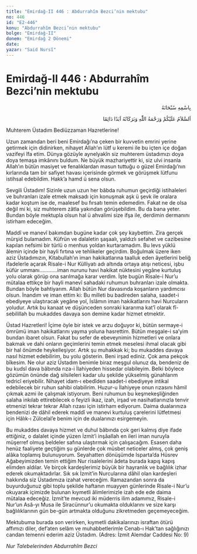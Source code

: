 ```yaml
---
title: "Emirdağ-II 446 : Abdurrahîm Bezci’nin mektubu"
no: 446
id: "E2-446"
konu: "Abdurrahîm Bezci’nin mektubu"
bolge: "Emirdağ-II"
donem: "Emirdağ 2 Dönemi"
date: 
yazar: "Said Nursî"
---
```


# Emirdağ-II 446 : Abdurrahîm Bezci’nin mektubu

<p class="arabic" dir="rtl" title="Meal: “Her türlü noksan sıfatlardan yüce olan Allah’ın adıyla.”">بِاسْمِهِ سُبْحَانَهُ</p>

<p class="arabic" dir="rtl" title="Meal: “Allah’ın selâmı, rahmeti ve bereketleri, ebedî ve dâimî olarak üzerinize olsun.”">اَلسَّلاَمُ عَلَيْكُمْ وَرَحْمَةُ اللّٰهِ وَبَرَكَاتُهُ اَبَدًا دَائِمًا</p>

Muhterem Üstadım Bediüzzaman Hazretlerine!

Uzun zamandan beri beni Emirdağı’na çeken bir kuvvetin emrini yerine getirmek için didinirken, nihayet Allah’ın lütf u keremi ile bu içten içe doğan vazifeyi îfa etim. Dünya gözüyle aynelyakîn siz muhterem üstadımızı doya doya temaşa imkânını buldum. Ne büyük mazhariyettir ki, siz ulvi insanla Allah’ın bütün masiyet ve fenalıklardan masun tuttuğu o güzel Emirdağı’nın kırlarında tam bir safiyet havası içerisinde görmek ve görüşmek lütfunu istihsal edebildim. Hakk’a hamd ü sena olsun.

Sevgili Üstadım! Sizinle uzun uzun her bâbda ruhumun geçirdiği istihaleleri ve buhranları izale etmek maksadı için konuşmak aşk ü şevk ile oralara kadar koştum ise de, maalesef bu fırsatı temin edemedim. Fakat ne de olsa değil mi ki, siz muhterem zâtla yakından görüşebildim. Bu da bana yeter. Bundan böyle mektupla olsun hal ü ahvalimi size ifşa ile, derdimin dermanını istirham edeceğim.

Maddî ve manevî bakımdan bugüne kadar çok şey kaybettim. Zira gerçek mürşid bulamadım. Küfrün ve dalaletin şaşaalı, yaldızlı sefahet ve cazibesine kapılan nefsimi bir türlü o menhus yoldan kurtaramadım. Bu levs yüklü âlemin içinde bir hayli fırtına ve tehlikeler geçirdim. Boğulmak üzere iken aziz Üstadımızın, Kitabullah’ın iman hakikatlarına taalluk eden âyetlerini beliğ ifadelerle açarak Risale-i Nur Külliyatı adı altında ortaya atışı neticesi, işbu küfür ummanı…………iman nurunu havi hakikat nüktesini yegâne kurtuluş yolu olarak görüp ona sarılmağa karar verdim. İşte bugün Risale-i Nur’u mütalaa ettikçe bir hayli manevî sahadaki ruhumun buhranları izale olmakta. Bundan böyle bahtiyarım. Allah bütün Nur davasında koşanların yardımcısı olsun. İnandım ve iman ettim ki: Bu milleti bu badireden salaha, saadet-i ebediyeye ulaştıracak yegâne yol, İslâmın iman hakikatlarını havi Nurcuların yoludur. Artık bu kanaat ve düşünceden sonraki kararıma kat’î olarak fî-sebilillah bu mukaddes davaya son demine kadar hizmet etmektir.

Üstad Hazretleri! İçime öyle bir istek ve arzu doğuyor ki, bütün sermaye-i ömrümü iman hakikatlarını yayma yoluna hasrettim. Bütün meşgale-i sa’yim bundan ibaret olsun. Fakat bu sefer de ebeveynimin hizmetleri ve onlara bakmak ve dahi onların geçimlerini temin etmek meselesi ihmal olacak gibi bir hal önümde heykelleşiyor. Artık şu muhakkak ki; bu mukaddes davaya nasıl hizmet edebilirim, bu yolu gösterin. Beni irşad ediniz. Çok ama pekçok bîkesim. Ne olur aziz Üstadım benimle biraz meşgul olunuz da, bendeniz de bu kudsî dava bâbında rıza-i İlahiyeden hissedar olabileyim. Belki böylece gözümün önünde dağ silsileleri kadar ulu şekilde yükselmiş günahlarım tedricî eriyebilir. Nihayet idam-ı ebedîden saadet-i ebediyeye intikal edebilecek bir ruhun sahibi olabilirim. Huzur-u İlahiyeye onun rızasını hâmil çıkmak azmi ile çalışmak istiyorum. Beni ruhumun bu keşmekeşliğinden salaha inkılab ettirebilecek o feyizli ikaz, izah, irşad ve nasihatlarınızla tenvir etmenizi tekrar tekrar Allah rızası için istirham ediyorum. Daima dualarınıza bendenizi de dâhil ederek maddî ve manevi kurtuluş çarelerini lütfetmesi için Hâlık-ı Zülcelal’e benim için de dualarınızı esirgemeyin.

Bu mukaddes davaya hizmet ve duhul bâbında çok geri kalmış diye ifade ettiğiniz, o dalalet içinde yüzen İzmit’i inşâallah en ileri iman nuruyla müşerref olmuş beldeler safına ulaştırmak için çalışacağım. Esasen daha henüz faaliyete geçtiğim şu günlerde çok müsbet neticeler almış, çok geniş alâka toplamış bulunuyorum. Seyahatten dönüşümde Isparta’da Hüsrev Ağabeyimizden temin ettiğim Nur risalelerini âdeta burada kapış kapış elimden aldılar. Ve birçok kardeşlerimiz büyük bir hayranlık ve bağlılık izhar ederek okumaktadırlar. Sık sık İzmit’in Nurcularına dâhil olan kardeşleri hakkında siz Üstadımıza izahat vereceğim. Ramazandan sonra da buyurduğunuz gibi toplu şekilde haftanın muayyen günlerinde Risale-i Nur’u okuyarak içimizde bulunan kıymetli âlimlerimizle izah ede ede daima mütalaa edeceğiz. İzmit’te mevcud iki müderris ilim adamımız, Risale-i Nur’un Asâ-yı Musa ile Siracünnur’u okumakta olduklarını ve size karşı bağlılıklarının gün be-gün artmakta olduğunu zikretmeden geçemeyeceğim.

Mektubuma burada son verirken, kıymetli dakikalarınızı israftan ötürü affımızı diler, def’aten selâm ve muhabbetlerimle Cenab-ı Hak’tan sağlığınızı candan temenni ederim aziz Üstadım. (Adres: İzmit Alemdar Caddesi No: 9)

*Nur Talebelerinden*
*Abdurrahîm Bezci*
